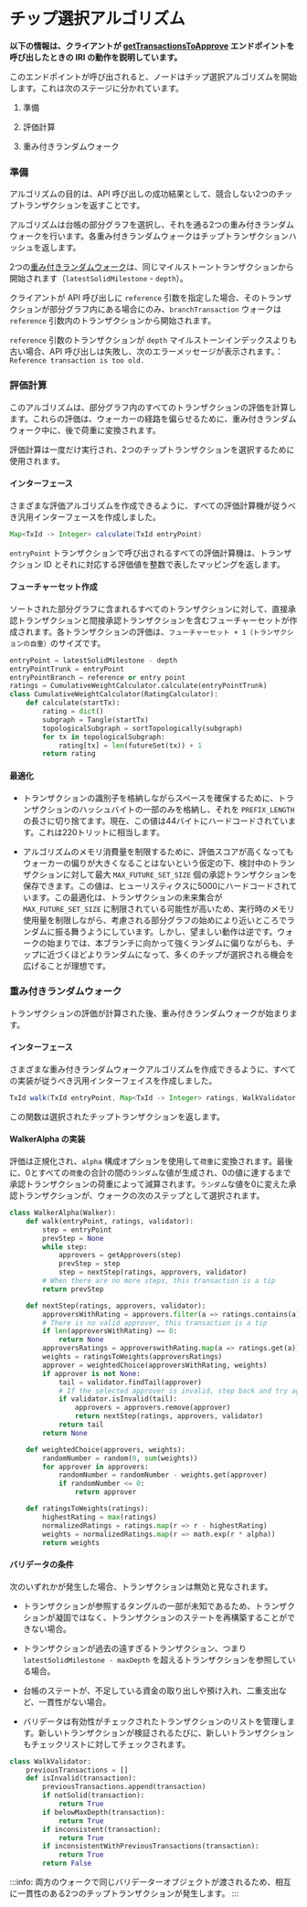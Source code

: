 # チップ選択アルゴリズム
<!-- # The tip selection algorithm -->

**以下の情報は、クライアントが [getTransactionsToApprove](root://node-software/0.1/iri/references/api-reference.md#getTransactionsToApprove) エンドポイントを呼び出したときの IRI の動作を説明しています。**
<!-- **The following information describes what IRI does when a client calls the [getTransactionsToApprove](root://node-software/0.1/iri/references/api-reference.md#getTransactionsToApprove) endpoint.** -->

このエンドポイントが呼び出されると、ノードはチップ選択アルゴリズムを開始します。これは次のステージに分かれています。
<!-- When this endpoint is called, a node starts the tip selection algorithm, which is separated into the following stages: -->

1. 準備
<!-- 1. Preparation -->
2. 評価計算
<!-- 2. Rating calculation -->
3. 重み付きランダムウォーク
<!-- 3. Weighted random walk -->

### 準備
<!-- ### Preparation -->

アルゴリズムの目的は、API 呼び出しの成功結果として、競合しない2つのチップトランザクションを返すことです。
<!-- The algorithm's goal is to return two non-conflicting tip transactions as a successful result of the API call. -->

アルゴリズムは台帳の部分グラフを選択し、それを通る2つの重み付きランダムウォークを行います。各重み付きランダムウォークはチップトランザクションハッシュを返します。
<!-- The algorithm selects a subgraph of the ledger and does two weighted random walks through it. Each weighted random walk returns a tip transaction hash. -->

2つの[重み付きランダムウォーク](#重み付きランダムウォーク)は、同じマイルストーントランザクションから開始されます（`latestSolidMilestone` - `depth`）。
<!-- Both [weighted random walks](#weighted-random-walk) start from the same milestone transaction (`latestSolidMilestone - depth`). -->

クライアントが API 呼び出しに `reference` 引数を指定した場合、そのトランザクションが部分グラフ内にある場合にのみ、`branchTransaction` ウォークは `reference` 引数内のトランザクションから開始されます。
<!-- If the client specifies a `reference` argument to the API call, the `branchTransaction` walk will start from the transaction in the `reference` argument only if that transaction is in the subgraph. -->

`reference` 引数のトランザクションが `depth` マイルストーンインデックスよりも古い場合、API 呼び出しは失敗し、次のエラーメッセージが表示されます。：`Reference transaction is too old.`
<!-- If the transaction in the `reference` argument is older than the `depth` milestone index, the API call fails with the following error message: Reference transaction is too old. -->

### 評価計算
<!-- ### Rating calculation -->

このアルゴリズムは、部分グラフ内のすべてのトランザクションの評価を計算します。これらの評価は、ウォーカーの経路を偏らせるために、重み付きランダムウォーク中に、後で荷重に変換されます。
<!-- The algorithm computes the rating of every transaction in the subgraph. These ratings will be subsequently transformed into weights during the weighted random walk to bias the walker's path. -->

評価計算は一度だけ実行され、2つのチップトランザクションを選択するために使用されます。
<!-- The rating calculation is performed only once, and used to select both tip transactions. -->

#### インターフェース
<!-- #### Interface -->

さまざまな評価アルゴリズムを作成できるように、すべての評価計算機が従うべき汎用インターフェースを作成しました。
<!-- To allow you to create different rating algorithms, we created a generic interface to which every rating calculator should adhere. -->

```java
Map<TxId -> Integer> calculate(TxId entryPoint)
```

`entryPoint` トランザクションで呼び出されるすべての評価計算機は、トランザクション ID とそれに対応する評価値を整数で表したマッピングを返します。
<!-- Every rating calculator, being invoked with an `entryPoint` transaction, should return a mapping of transaction IDs with their corresponding rating value expressed as integers. -->

#### フューチャーセット作成
<!-- #### Future set creation -->

ソートされた部分グラフに含まれるすべてのトランザクションに対して、直接承認トランザクションと間接承認トランザクションを含むフューチャーセットが作成されます。各トランザクションの評価は、`フューチャーセット + 1（トランザクションの自重）`のサイズです。
<!-- For every transaction included in our sorted subgraph, a future set is created, containing direct and indirect approvers. The rating of each transaction is the size of its future set + 1 (the transaction's own weight). -->

```python
entryPoint = latestSolidMilestone - depth
entryPointTrunk = entryPoint
entryPointBranch = reference or entry point
ratings = CumulativeWeightCalculator.calculate(entryPointTrunk)
class CumulativeWeightCalculator(RatingCalculator):
    def calculate(startTx):
        rating = dict()
        subgraph = Tangle(startTx)
        topologicalSubgraph = sortTopologically(subgraph)
        for tx in topologicalSubgraph:
            rating[tx] = len(futureSet(tx)) + 1
        return rating
```

#### 最適化
<!-- #### Optimizations -->

- トランザクションの識別子を格納しながらスペースを確保するために、トランザクションのハッシュバイトの一部のみを格納し、それを `PREFIX_LENGTH` の長さに切り捨てます。現在、この値は44バイトにハードコードされています。これは220トリットに相当します。
<!-- - In order to preserve space while storing transaction's identifiers, we only store a portion of the transaction's hash bytes, truncating it to the `PREFIX_LENGTH` length. Currently, this value has been hardcoded to 44 bytes, corresponding to 220 trits. -->

- アルゴリズムのメモリ消費量を制限するために、評価スコアが高くなってもウォーカーの偏りが大きくなることはないという仮定の下、検討中のトランザクションに対して最大 `MAX_FUTURE_SET_SIZE` 個の承認トランザクションを保存できます。この値は、ヒューリスティクスに5000にハードコードされています。この最適化は、トランザクションの未来集合が `MAX_FUTURE_SET_SIZE` に制限されている可能性が高いため、実行時のメモリ使用量を制限しながら、考慮される部分グラフの始めにより近いところでランダムに振る舞うようにしています。しかし、望ましい動作は逆です。ウォークの始まりでは、本ブランチに向かって強くランダムに偏りながらも、チップに近づくほどよりランダムになって、多くのチップが選択される機会を広げることが理想です。
<!-- - In order to cap the memory consumption of the algorithm, we allow to store up to `MAX_FUTURE_SET_SIZE` number of approvers for the transaction we are considering, under the assumption that a higher rating score won't contribute significantly to bias the walker. This value has been heuristically hardcoded to 5000. Please note that this optimization, while capping memory usage during runtime, makes the walk to behave more randomly closer the beginning of the considered subgraph since the future sets of those transactions are more likely to have been capped to `MAX_FUTURE_SET_SIZE`. The desired behavior is instead the contrary: we would like the beginning of the walk to be strongly biased towards the main branch while being more random closer to the tips, spreading the chance for any of them to get selected.  -->

### 重み付きランダムウォーク
<!-- ### Weighted random walk -->

トランザクションの評価が計算された後、重み付きランダムウォークが始まります。
<!-- After the transactions' ratings have been computed, the weighted random walk starts. -->

#### インターフェース
<!-- #### Interface -->

さまざまな重み付きランダムウォークアルゴリズムを作成できるように、すべての実装が従うべき汎用インターフェイスを作成しました。
<!-- To allow you to create different weighted random walk algorithms, we created a generic interface to which every implementation should adhere. -->

```java
TxId walk(TxId entryPoint, Map<TxId -> Integer> ratings, WalkValidator validator)
```

この関数は選択されたチップトランザクションを返します。
<!-- This function should return the selected tip transaction. -->

#### WalkerAlpha の実装
<!-- #### WalkerAlpha Implementation -->

評価は正規化され、`alpha` 構成オプションを使用して`荷重`に変換されます。最後に、0とすべての`荷重`の合計の間の`ランダム`な値が生成され、0の値に達するまで承認トランザクションの荷重によって減算されます。`ランダム`な値を0に変えた承認トランザクションが、ウォークの次のステップとして選択されます。
<!-- Ratings are normalized and transformed into `weights` with the help of the `alpha` configuration option. Finally, a `random` value between 0 and the sum of all the weights is generated and subtracted by the approvers' weights until reaching the value of 0. The approver that turned the `random` value to 0 is selected as the next step in the walk. -->

```python
class WalkerAlpha(Walker):
    def walk(entryPoint, ratings, validator):
        step = entryPoint
        prevStep = None
        while step:
            approvers = getApprovers(step)
            prevStep = step
            step = nextStep(ratings, approvers, validator)
        # When there are no more steps, this transaction is a tip
        return prevStep

    def nextStep(ratings, approvers, validator):
        approversWithRating = approvers.filter(a => ratings.contains(a))
        # There is no valid approver, this transaction is a tip
        if len(approversWithRating) == 0:
            return None
        approversRatings = approverswithRating.map(a => ratings.get(a))
        weights = ratingsToWeights(approversRatings)
        approver = weightedChoice(approversWithRating, weights)
        if approver is not None:
            tail = validator.findTail(approver)
            # If the selected approver is invalid, step back and try again
            if validator.isInvalid(tail):
                approvers = approvers.remove(approver)
                return nextStep(ratings, approvers, validator)
            return tail
        return None

    def weightedChoice(approvers, weights):
        randomNumber = random(0, sum(weights))
        for approver in approvers:
            randomNumber = randomNumber - weights.get(approver)
            if randomNumber <= 0:
                return approver

    def ratingsToWeights(ratings):
        highestRating = max(ratings)
        normalizedRatings = ratings.map(r => r - highestRating)
        weights = normalizedRatings.map(r => math.exp(r * alpha))
        return weights
```

#### バリデータの条件
<!-- #### Validator conditions -->

次のいずれかが発生した場合、トランザクションは無効と見なされます。
<!-- A transaction is considered invalid if any of the following occur: -->

- トランザクションが参照するタングルの一部が未知であるため、トランザクションが凝固ではなく、トランザクションのステートを再構築することができない場合。
<!-- - It is not solid and we cannot reconstruct its state, since a portion of the Tangle that this transaction references is unknown. -->

- トランザクションが過去の遠すぎるトランザクション、つまり `latestSolidMilestone - maxDepth` を超えるトランザクションを参照している場合。
<!-- - It references a transaction that's too far in the past, namely beyond `latestSolidMilestone - maxDepth`. -->

- 台帳のステートが、不足している資金の取り出しや預け入れ、二重支出など、一貫性がない場合。
<!-- - The ledger state is not consistent, such as trying to withdraw or deposit missing funds or double-spending. -->

- バリデータは有効性がチェックされたトランザクションのリストを管理します。新しいトランザクションが検証されるたびに、新しいトランザクションもチェックリストに対してチェックされます。
<!-- - The validator maintains a list of transactions that have been checked for validity. Every time a new transaction is validated, it is also checked against these. -->

```python
class WalkValidator:
    previousTransactions = []
    def isInvalid(transaction):
        previousTransactions.append(transaction)
        if notSolid(transaction):
            return True
        if belowMaxDepth(transaction):
            return True
        if inconsistent(transaction):
            return True
        if inconsistentWithPreviousTransactions(transaction):
            return True
        return False
```

:::info:
両方のウォークで同じバリデーターオブジェクトが渡されるため、相互に一貫性のある2つのチップトランザクションが発生します。
:::
<!-- :::info: -->
<!-- The same validator object is passed for both walks, resulting in two tip transactions that are consistent with each other. -->
<!-- ::: -->
